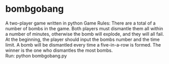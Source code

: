# bombgobang
A two-player game written in python
Game Rules: There are a total of a number of bombs in the game. Both players must dismantle them all within a number of minutes, otherwise the bomb will explode, and they will all fail. At the beginning, the player should input the bombs number and the time limit. A bomb will be dismantled every time a five-in-a-row is formed. The winner is the one who dismantles the most bombs. <br>
Run: python bombgobang.py
